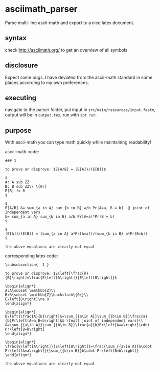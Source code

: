 # asciimath_parser
Parse multi-line ascii-math and export to a nice latex document.

## syntax
check http://asciimath.org/ to get an overview of all symbols

## disclosure
Expect some bugs.
I have deviated from the ascii-math standard in some places according to my own preferences.

## executing
navigate to the parser folder, put input in `src/main/resources/input.fastm`,
output will be in `output.tex`, run with `sbt run`.

## purpose

With ascii-math you can type math quickly while maintaining readability!

ascii-math code:
```
### 1

to prove or disprove: $E[A/B] = (E[A])/(E[B])$

$
A: A sub ZZ
B: B sub ZZ\\ \{0\}
E[B] != 0
$

$
E[A/B] &= sum_{a in A} sum_{b in B} a/b Pr[A=a, B = b]  @ joint of independent vars
&= sum_{a in A} sum_{b in B} a/b Pr[A=a]*Pr[B = b]
$

$
(E[A])/(E[B]) = (sum_{a in A} a*Pr[A=a])/(sum_{b in B} b*Pr[B=b])
$

the above equations are clearly not equal

```

corresponding latex code:
```
\subsubsection{  1 }

to prove or disprove: $E\left[\frac{A}{B}\right]=\frac{E\left[A\right]}{E\left[B\right]}$

\begin{align*}
A:A\subset \mathbb{Z}\\
B:B\subset \mathbb{Z}\backslash\{0\}\\
E\left[B\right]\ne 0
\end{align*}

\begin{align*}
E\left[\frac{A}{B}\right]&=\sum_{{a\in A}}\sum_{{b\in B}}\frac{a}{b}Pr\left[A=a,B=b\right]&& \text{ joint of independent vars}\\
&=\sum_{{a\in A}}\sum_{{b\in B}}\frac{a}{b}Pr\left[A=a\right]\cdot Pr\left[B=b\right]
\end{align*}

\begin{align*}
\frac{E\left[A\right]}{E\left[B\right]}=\frac{\sum_{{a\in A}}a\cdot Pr\left[A=a\right]}{\sum_{{b\in B}}b\cdot Pr\left[B=b\right]}
\end{align*}

the above equations are clearly not equal
```
